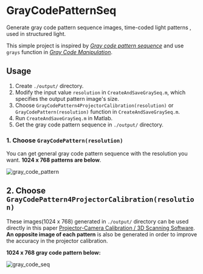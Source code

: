 # GrayCodePatternSeq
Generate gray code pattern sequence images, time-coded light patterns , used in structured light.

This simple project is inspired by [*Gray code pattern sequence*](https://cn.mathworks.com/matlabcentral/answers/21857-gray-code-pattern-sequence) and use `grays` function in [*Gray Code Manipulation*](https://cn.mathworks.com/matlabcentral/fileexchange/15570-gray-code-manipulation).



## Usage

1. Create `./output/` directory.
2. Modify the input value `resolution` in `CreateAndSaveGraySeq.m`, which specifies the output pattern image's size.
3. Choose `GrayCodePattern4ProjectorCalibration(resolution)` or `GrayCodePattern(resolution)` function in `CreateAndSaveGraySeq.m`.
4. Run `CreateAndSaveGraySeq.m` in Matlab.
5. Get the gray code pattern sequence in `./output/` directory.



### 1. Choose `GrayCodePattern(resolution)` 

You can get general gray code pattern sequence with the resolution you want. **1024 x 768 patterns are below**.

![gray_code_pattern](http://or5jajfqs.bkt.clouddn.com/github/GrayCodePatternSeq/graycode2.png)

## 2. Choose `GrayCodePattern4ProjectorCalibration(resolution)`



These images(1024 x 768) generated in `./output/` directory can be used directly in this paper [Projector-Camera Calibration / 3D Scanning Software](http://mesh.brown.edu/calibration/). **An opposite image of each pattern** is also be generated in order to improve the accuracy in the projector calibration.



**1024 x 768 gray code pattern below:**

![gray_code_seq](http://or5jajfqs.bkt.clouddn.com/github/graycode.png)

